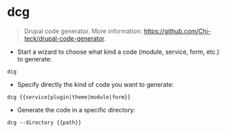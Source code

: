 # dcg

> Drupal code generator.
> More information: <https://github.com/Chi-teck/drupal-code-generator>.

- Start a wizard to choose what kind a code (module, service, form, etc.) to generate:

`dcg`

- Specify directly the kind of code you want to generate:

`dcg {{service|plugin|theme|module|form}}`

- Generate the code in a specific directory:

`dcg --directory {{path}}`
